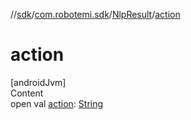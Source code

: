 //[sdk](../../../index.md)/[com.robotemi.sdk](../index.md)/[NlpResult](index.md)/[action](action.md)



# action  
[androidJvm]  
Content  
open val [action](action.md): [String](https://developer.android.com/reference/kotlin/java/lang/String.html)  



